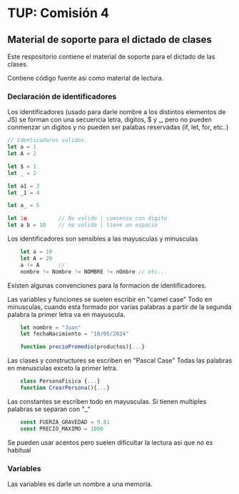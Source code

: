 # TUP: Comisión 4

## Material de soporte para el dictado de clases 

Este respositorio contiene el material de soporte para el dictado de las clases.

Contiene código fuente asi como material de lectura.

### Declaración de identificadores

Los identificadores (usado para darle nombre a los distintos elementos de JS) se forman 
con una secuencia letra, digitos, $ y _, pero no pueden conmenzar un digitos y no pueden ser palabas reservadas
(if, let, for, etc..)


```js
// Identicadores validos.
let a = 1
let A = 2

let $ = 1
let _ = 2

let a1 = 3
let _1 = 4

let a_ = 5

let 1a          // No valido | comienza con digito
let a b = 10    // no valido | tiene un espacio
```

Los identificadores son sensibles a las mayusculas y minusculas
```js
    let a = 10
    let A = 20
    a != A      // 
    nombre != Nombre != NOMBRE != nOmbre // etc...
```

Existen algunas convenciones para la formacion de identificadores.

Las variables y funciones se suelen escribir en "camel case"
Todo en minusculas, cuando esta formado por varias palabras 
a partir de la segunda palabra la primer letra va en mayuscula.

```js
    let nombre = "Juan"
    let fechaNacimiento = "10/05/2024"

    function precioPromedio(productos){...}
```

Las clases y constructures se escriben en "Pascal Case" 
Todas las palabras en menusculas exceto la primer letra. 

```js
    class PersonaFisica {...}
    function CrearPersona(){...}
```

Las constantes se escriben todo en mayusculas.
Si tienen multiples palabras se separan con "_"

```js
    const FUERZA_GRAVEDAD = 9.81
    const PRECIO_MAXIMO = 1000
```

Se pueden usar acentos pero suelen dificultar la lectura asi que no es habitual

### Variables 

Las variables es darle un nombre a una memoria. 

